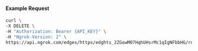 <!-- Code generated for API Clients. DO NOT EDIT. -->

#### Example Request

```bash
curl \
-X DELETE \
-H "Authorization: Bearer {API_KEY}" \
-H "Ngrok-Version: 2" \
https://api.ngrok.com/edges/https/edghts_2ZGowM07HqhUHsrMc1qIgNFbbHG/routes/edghtsrt_2ZGowQs94dubXfftgLxCxhqWXBC
```
